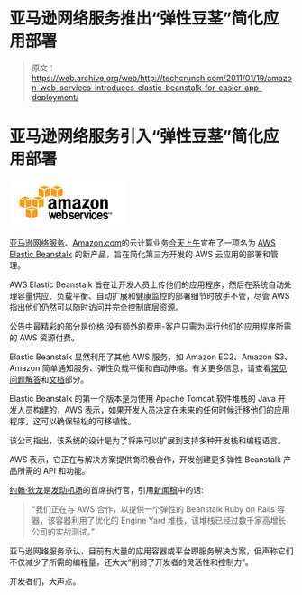 # 亚马逊网络服务推出“弹性豆茎”简化应用部署 

> 原文：<https://web.archive.org/web/http://techcrunch.com/2011/01/19/amazon-web-services-introduces-elastic-beanstalk-for-easier-app-deployment/>

# 亚马逊网络服务引入“弹性豆茎”简化应用部署

![](img/cb87efb80474cce243347cc1d3862f44.png)

[亚马逊网络服务](https://web.archive.org/web/20230203035023/http://www.crunchbase.com/product/amazon-web-services)、[Amazon.com](https://web.archive.org/web/20230203035023/http://www.crunchbase.com/company/amazon)的云计算业务[今天上午](https://web.archive.org/web/20230203035023/http://aws.amazon.com/about-aws/whats-new/2011/01/19/introducing-aws-elastic-beanstalk-beta/)宣布了一项名为 [AWS Elastic Beanstalk](https://web.archive.org/web/20230203035023/http://aws.amazon.com/elasticbeanstalk/) 的新产品，旨在简化第三方开发的 AWS 云应用的部署和管理。

AWS Elastic Beanstalk 旨在让开发人员上传他们的应用程序，然后在系统自动处理容量供应、负载平衡、自动扩展和健康监控的部署细节时放手不管，尽管 AWS 指出他们仍然可以随时访问并完全控制底层资源。

公告中最精彩的部分是价格:没有额外的费用-客户只需为运行他们的应用程序所需的 AWS 资源付费。

Elastic Beanstalk 显然利用了其他 AWS 服务，如 Amazon EC2、Amazon S3、Amazon 简单通知服务、弹性负载平衡和自动伸缩。有关更多信息，请查看[常见问题解答](https://web.archive.org/web/20230203035023/http://aws.amazon.com/elasticbeanstalk/faqs/)和[文档](https://web.archive.org/web/20230203035023/http://aws.amazon.com/documentation/elasticbeanstalk/)部分。

Elastic Beanstalk 的第一个版本是为使用 Apache Tomcat 软件堆栈的 Java 开发人员构建的，AWS 表示，如果开发人员决定在未来的任何时候迁移他们的应用程序，这可以确保轻松的可移植性。

该公司指出，该系统的设计是为了将来可以扩展到支持多种开发栈和编程语言。

AWS 表示，它正在与解决方案提供商积极合作，开发创建更多弹性 Beanstalk 产品所需的 API 和功能。

[约翰·狄龙](https://web.archive.org/web/20230203035023/http://www.crunchbase.com/person/john-dillon)是[发动机场](https://web.archive.org/web/20230203035023/http://www.crunchbase.com/company/engineyard)的首席执行官，引用[新闻稿](https://web.archive.org/web/20230203035023/http://www.businesswire.com/news/home/20110119005591/en/Amazon-Web-Services-Introduces-AWS-Elastic-Beanstalk)中的话:

> “我们正在与 AWS 合作，以提供一个弹性的 Beanstalk Ruby on Rails 容器，该容器利用了优化的 Engine Yard 堆栈，该堆栈已经过数千家高增长公司的实战测试。”

亚马逊网络服务承认，目前有大量的应用容器或平台即服务解决方案，但声称它们不仅减少了所需的编程量，还大大“削弱了开发者的灵活性和控制力”。

开发者们，大声点。